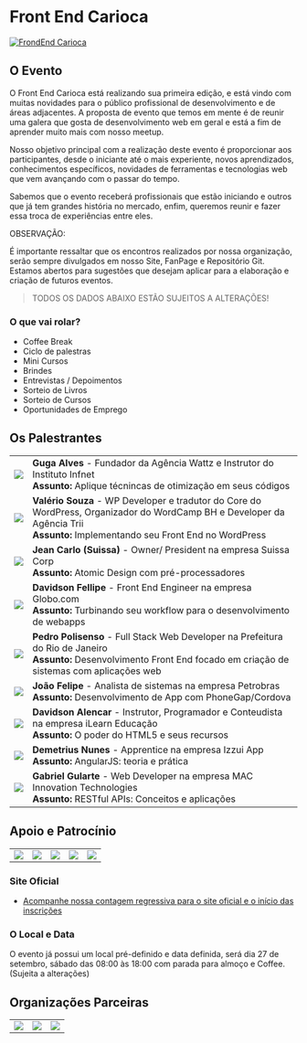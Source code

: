 # Front End Carioca

[![FrondEnd Carioca](http://frontendcarioca.com.br/img/logotipo.png)](http://frontendcarioca.com.br)

## O Evento

O Front End Carioca está realizando sua primeira edição, e está vindo com muitas novidades para o público profissional de desenvolvimento e de áreas adjacentes. A proposta de evento que temos em mente é de reunir uma galera que gosta de desenvolvimento web em geral e está a fim de aprender muito mais com nosso meetup.

Nosso objetivo principal com a realização deste evento é proporcionar aos participantes, desde o iniciante até o mais experiente, novos aprendizados, conhecimentos específicos, novidades de ferramentas e tecnologias web que vem avançando com o passar do tempo.

Sabemos que o evento receberá profissionais que estão iniciando e outros que já tem grandes história no mercado, enfim, queremos reunir e fazer essa troca de experiências entre eles.


OBSERVAÇÃO:

É importante ressaltar que os encontros realizados por nossa organização, serão sempre divulgados em nosso Site, FanPage e Repositório Git. Estamos abertos para sugestões que desejam aplicar para a elaboração e criação de futuros eventos.

> TODOS OS DADOS ABAIXO ESTÃO SUJEITOS A ALTERAÇÕES!

### O que vai rolar?

* Coffee Break
* Ciclo de palestras
* Mini Cursos
* Brindes
* Entrevistas / Depoimentos
* Sorteio de Livros
* Sorteio de Cursos
* Oportunidades de Emprego


## Os Palestrantes

<table>
	<tr>
		<td><img src="https://raw.githubusercontent.com/pedropolisenso/front-end-carioca/master/palestrantes/guga.png"></td>
		<td>
			<b>Guga Alves</b> - Fundador da Agência Wattz e Instrutor do Instituto Infnet<br>
			<b>Assunto:</b> Aplique técnincas de otimização em seus códigos
		</td>
	</tr>
	<tr>
		<td><img src="https://raw.githubusercontent.com/pedropolisenso/front-end-carioca/master/palestrantes/valerio.png"></td>
		<td>
			<b>Valério Souza</b> - WP Developer e tradutor do Core do WordPress, Organizador do WordCamp BH e Developer da Agência Trii<br>
			<b>Assunto:</b> Implementando seu Front End no WordPress
		</td>
	</tr>
	<tr>
		<td><img src="https://raw.githubusercontent.com/pedropolisenso/front-end-carioca/master/palestrantes/jean.png"></td>
		<td>
			<b>Jean Carlo (Suissa)</b> - Owner/ President na empresa Suissa Corp<br>
			<b>Assunto:</b> Atomic Design com pré-processadores
		</td>
	</tr>
	<tr>
		<td><img src="https://raw.githubusercontent.com/pedropolisenso/front-end-carioca/master/palestrantes/davidson.png"></td>
		<td>
			<b>Davidson Fellipe</b> - Front End Engineer na empresa Globo.com<br>
			<b>Assunto:</b> Turbinando seu workflow para o desenvolvimento de webapps
		</td>
	</tr>
	<tr>
		<td><img src="https://raw.githubusercontent.com/pedropolisenso/front-end-carioca/master/palestrantes/polisenso.png"></td>
		<td>
			<b>Pedro Polisenso</b> - Full Stack Web Developer na Prefeitura do Rio de Janeiro<br>
			<b>Assunto:</b> Desenvolvimento Front End focado em criação de sistemas com aplicações web
		</td>
	</tr>
	<tr>
		<td><img src="https://raw.githubusercontent.com/pedropolisenso/front-end-carioca/master/palestrantes/joao_felipe.png"></td>
		<td>
			<b>João Felipe</b> - Analista de sistemas na empresa Petrobras<br>
			<b>Assunto:</b> Desenvolvimento de App com PhoneGap/Cordova
		</td>
	</tr>
	<tr>
		<td><img src="https://raw.githubusercontent.com/pedropolisenso/front-end-carioca/master/palestrantes/davidson_alencar.png"></td>
		<td>
			<b>Davidson Alencar</b> - Instrutor, Programador e Conteudista na empresa iLearn Educação<br>
			<b>Assunto:</b> O poder do HTML5 e seus recursos
		</td>
	</tr>
	<tr>
		<td><img src="https://raw.githubusercontent.com/pedropolisenso/front-end-carioca/master/palestrantes/dimithius.png"></td>
		<td>
			<b>Demetrius Nunes</b> - Apprentice na empresa Izzui App<br>
			<b>Assunto:</b> AngularJS: teoria e prática
		</td>
	</tr>
	<tr>
		<td><img src="https://raw.githubusercontent.com/pedropolisenso/front-end-carioca/master/palestrantes/gabriel.png"></td>
		<td>
			<b>Gabriel Gularte</b> - Web Developer na empresa MAC Innovation Technologies<br>
			<b>Assunto:</b> RESTful APIs: Conceitos e aplicações
		</td>
	</tr>
	<!--
	<tr>
		<td><img src="https://raw.githubusercontent.com/pedropolisenso/front-end-carioca/master/palestrantes/guga.png"></td>
		<td>
			<b>Victor Jose Silva Pinto</b> - Web Desenvolvedor na empresa Mobicare<br>
			<b>Assunto:</b> AngularJS OO and design patterns
		</td>
	</tr>
	-->
</table>


## Apoio e Patrocínio

<table>
	<tr>
		<td>
			<img src="https://raw.githubusercontent.com/pedropolisenso/front-end-carioca/master/src/caelum.png">
		</td>
		<td>
			<img src="https://raw.githubusercontent.com/pedropolisenso/front-end-carioca/master/src/novatec.png">
		</td>
		<td>
			<img src="https://raw.githubusercontent.com/pedropolisenso/front-end-carioca/master/src/ilearn.png">
		</td>
		<td>
			<img src="https://raw.githubusercontent.com/pedropolisenso/front-end-carioca/master/src/treina-web.png">
		</td>
		<td>
			<img src="https://raw.githubusercontent.com/pedropolisenso/front-end-carioca/master/src/wide.png">
		</td>
	</tr>
</table>

### Site Oficial

* [Acompanhe nossa contagem regressiva para o site oficial e o início das inscrições](http://frontendcarioca.com.br/)

### O Local e Data

O evento já possui um local pré-definido e data definida, será dia 27 de setembro, sábado das 08:00 às 18:00 com parada para almoço e Coffee. (Sujeita a alterações)

## Organizações Parceiras

<table>
	<tr>
		<td>
			<img src="https://raw.githubusercontent.com/pedropolisenso/front-end-carioca/master/apoio/braziljs.jpg">
		</td>
		<td>
			<img src="https://raw.githubusercontent.com/pedropolisenso/front-end-carioca/master/apoio/riojs.jpg">
		</td>
		<td>
			<img src="https://raw.githubusercontent.com/pedropolisenso/front-end-carioca/master/apoio/sampajs.jpg">
		</td>
	</tr>
</table>